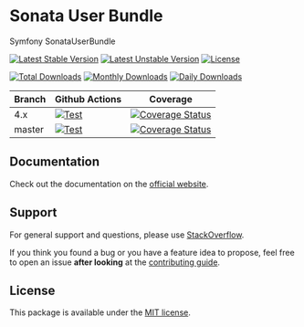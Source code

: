 <!--
DO NOT EDIT THIS FILE!

It's auto-generated by sonata-project/dev-kit package.
-->

# Sonata User Bundle

Symfony SonataUserBundle

[![Latest Stable Version](https://poser.pugx.org/sonata-project/user-bundle/v/stable)](https://packagist.org/packages/sonata-project/user-bundle)
[![Latest Unstable Version](https://poser.pugx.org/sonata-project/user-bundle/v/unstable)](https://packagist.org/packages/sonata-project/user-bundle)
[![License](https://poser.pugx.org/sonata-project/user-bundle/license)](https://packagist.org/packages/sonata-project/user-bundle)

[![Total Downloads](https://poser.pugx.org/sonata-project/user-bundle/downloads)](https://packagist.org/packages/sonata-project/user-bundle)
[![Monthly Downloads](https://poser.pugx.org/sonata-project/user-bundle/d/monthly)](https://packagist.org/packages/sonata-project/user-bundle)
[![Daily Downloads](https://poser.pugx.org/sonata-project/user-bundle/d/daily)](https://packagist.org/packages/sonata-project/user-bundle)

Branch | Github Actions | Coverage |
------ | -------------- | -------- |
4.x    | [![Test][test_stable_badge]][test_stable_link]     | [![Coverage Status][coverage_stable_badge]][coverage_stable_link]     |
master | [![Test][test_unstable_badge]][test_unstable_link] | [![Coverage Status][coverage_unstable_badge]][coverage_unstable_link] |

## Documentation

Check out the documentation on the [official website](https://sonata-project.org/bundles/user).

## Support

For general support and questions, please use [StackOverflow](http://stackoverflow.com/questions/tagged/sonata).

If you think you found a bug or you have a feature idea to propose, feel free to open an issue
**after looking** at the [contributing guide](CONTRIBUTING.md).

## License

This package is available under the [MIT license](LICENSE).

[test_stable_badge]: https://github.com/sonata-project/SonataUserBundle/workflows/Test/badge.svg?branch=4.x
[test_stable_link]: https://github.com/sonata-project/SonataUserBundle/actions?query=workflow:test+branch:4.x
[test_unstable_badge]: https://github.com/sonata-project/SonataUserBundle/workflows/Test/badge.svg?branch=master
[test_unstable_link]: https://github.com/sonata-project/SonataUserBundle/actions?query=workflow:test+branch:master

[coverage_stable_badge]: https://codecov.io/gh/sonata-project/SonataUserBundle/branch/4.x/graph/badge.svg
[coverage_stable_link]: https://codecov.io/gh/sonata-project/SonataUserBundle/branch/4.x
[coverage_unstable_badge]: https://codecov.io/gh/sonata-project/SonataUserBundle/branch/master/graph/badge.svg
[coverage_unstable_link]: https://codecov.io/gh/sonata-project/SonataUserBundle/branch/master
